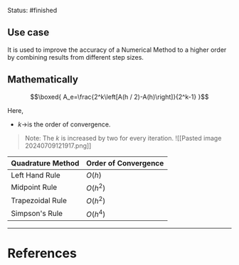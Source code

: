 Status: #finished 
## Use case 
It is used to improve the accuracy of a Numerical Method to a higher order by combining results from different step sizes.  
## Mathematically 
$$\boxed{
A_e=\frac{2^k\left[A(h / 2)-A(h)\right]}{2^k-1}
}$$

Here, 
- $k\rightarrow$is the order of convergence. 

> Note: The $k$ is increased by two for every iteration. 
> ![[Pasted image 20240709121917.png]]

| Quadrature Method | Order of Convergence |
| ----------------- | -------------------- |
| Left Hand Rule    | $O(h)$               |
| Midpoint Rule     | $O(h^2)$             |
| Trapezoidal Rule  | $O(h^2)$             |
| Simpson's Rule    | $O(h^4)$             |

---
# References

